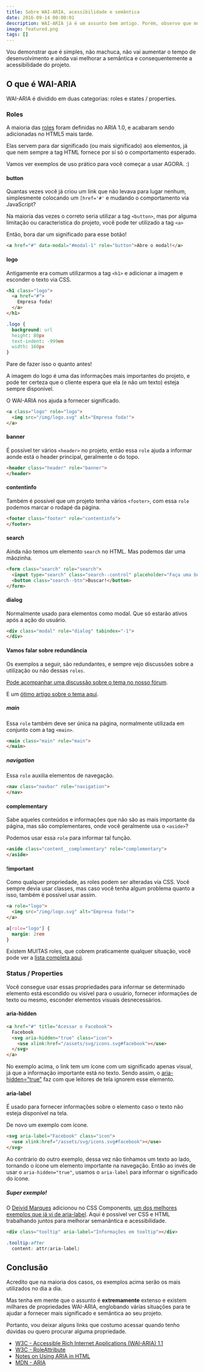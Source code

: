 ```yaml
---
title: Sobre WAI-ARIA, acessibilidade e semântica
date: 2016-09-14 00:00:01
description: WAI-ARIA já é um assunto bem antigo. Porém, observo que muitas pessoas desconhecem sua existência ou não sabem como utilizar nos projetos.
image: featured.png
tags: []
---
```


Vou demonstrar que é simples, não machuca, não vai aumentar o tempo de desenvolvimento e ainda vai melhorar a semântica e consequentemente a acessibilidade do projeto.

## O que é WAI-ARIA

WAI-ARIA é dividido em duas categorias: roles e states / properties.

### Roles

A maioria das [roles](https://www.w3.org/WAI/PF/HTML/wiki/RoleAttribute) foram definidas no ARIA 1.0, e acabaram sendo adicionadas no HTML5 mais tarde.

Elas servem para dar significado (ou mais significado) aos elementos, já que nem sempre a tag HTML fornece por sí só o comportamento esperado.

Vamos ver exemplos de uso prático para você começar a usar AGORA. :)

#### button

Quantas vezes você já criou um link que não levava para lugar nenhum, simplesmente colocando um `[href='#'` e mudando o comportamento via JavaScript?

Na maioria das vezes o correto seria utilizar a tag `<button>`, mas por alguma limitação ou caracteristica do projeto, você pode ter utilizado a tag `<a>`

Então, bora dar um significado para esse botão!

```html
<a href="#" data-modal="#modal-1" role="button">Abre o modal!</a>
```

#### logo

Antigamente era comum utilizarmos a tag `<h1>` e adicionar a imagem e esconder o texto via CSS.

```html
<h1 class="logo">
  <a href="#">
    Empresa foda!
  </a>
</h1>
```

```css
.logo {
  background: url
  height: 80px
  text-indent: -999em
  width: 160px
}
```

Pare de fazer isso o quanto antes!

A imagem do logo é uma das informações mais importantes do projeto, e pode ter certeza que o cliente espera que ela (e não um texto) esteja sempre disponível.

O WAI-ARIA nos ajuda a fornecer significado.

```html
<a class="logo" role="logo">
  <img src="/img/logo.svg" alt="Empresa foda!">
</a>
```

#### banner

É possível ter vários `<header>` no projeto, então essa `role` ajuda a informar aonde está o header principal, geralmente o do topo.

```html
<header class="header" role="banner">
</header>
```

#### contentinfo

Também é possível que um projeto tenha vários `<footer>`, com essa `role` podemos marcar o rodapé da página.

```html
<footer class="footer" role="contentinfo">
</footer>
```

#### search

Ainda não temos um elemento `search` no HTML. Mas podemos dar uma mãozinha.

```html
<form class="search" role="search">
  <input type="search" class="search--control" placeholder="Faça uma busca :)">
  <button class="search--btn">Buscar!</button>
</form>
```

#### dialog

Normalmente usado para elementos como modal. Que só estarão ativos após a ação do usuário.

```html
<div class="modal" role="dialog" tabindex="-1">
</div>

```

#### Vamos falar sobre redundância

Os exemplos a seguir, são redundantes, e sempre vejo discussões sobre a utilização ou não dessas `roles`.

[Pode acompanhar uma discussão sobre o tema no nosso fórum](https://github.com/frontendbr/forum/issues/302).

E um [ótimo artigo sobre o tema aqui](http://html5doctor.com/on-html-belts-and-aria-braces).

##### main

Essa `role` também deve ser única na página, normalmente utilizada em conjunto com a tag `<main>`.

```html
<main class="main" role="main">
</main>
```

##### navigation

Essa `role` auxilia elementos de navegação.

```html
<nav class="navbar" role="navigation">
</nav>
```

#### complementary

Sabe aqueles conteúdos e informações que não são as mais importante da página, mas são complementares, onde você geralmente usa o `<aside>`?

Podemos usar essa `role` para informar tal função.

```html
<aside class="content__complementary" role="complementary">
</aside>
```

#### !important

Como qualquer propriedade, as roles podem ser alteradas via CSS. Você sempre devia usar classes, mas caso você tenha algum problema quanto a isso, também é possível usar assim.

```html
<a role="logo">
  <img src="/img/logo.svg" alt="Empresa foda!">
</a>
```

```css
a[role="logo"] {
  margin: 2rem
}
```

Existem MUITAS roles, que cobrem praticamente qualquer situação, você pode ver a [lista completa aqui](https://www.w3.org/WAI/PF/HTML/wiki/RoleAttribute).

### Status / Properties

Você consegue usar essas propriedades para informar se determinado elemento está escondido ou visível para o usuário, fornecer informações de texto ou mesmo, esconder elementos visuais desnecessários.

#### aria-hidden

```html
<a href="#" title="Acessar o Facebook">
  Facebook
  <svg aria-hidden="true" class="icon">
    <use xlink:href="/assets/svg/icons.svg#facebook"></use>
  </svg>
</a>
```

No exemplo acima, o link tem um ícone com um significado apenas visual, já que a informação importante está no texto. Sendo assim, o [aria-hidden="true"](https://www.w3.org/TR/wai-aria/states_and_properties#aria-hidden) faz com que leitores de tela ignorem esse elemento.

#### aria-label

É usado para fornecer informações sobre o elemento caso o texto não esteja disponível na tela.

De novo um exemplo com ícone.

```html
<svg aria-label="Facebook" class="icon">
  <use xlink:href="/assets/svg/icons.svg#facebook"></use>
</svg>
```

Ao contrário do outro exemplo, dessa vez não tínhamos um texto ao lado, tornando o ícone um elemento importante na navegação. Então ao invés de usar o `aria-hidden="true"`, usamos o `aria-label` para informar o significado do ícone.

##### Super exemplo!

O [Deivid Marques](https://twitter.com/deividmarques) adicionou no CSS Components, [um dos melhores exemplos que já vi de aria-label](http://www.felipefialho.com/css-components/#component-tooltip). Aqui é possível ver CSS e HTML trabalhando juntos para melhorar semanântica e acessibilidade.

```html
<div class="tooltip" aria-label="Informações em tooltip"></div>
```

```css
.tooltip:after
  content: attr(aria-label)
```

## Conclusão

Acredito que na maioria dos casos, os exemplos acima serão os mais utilizados no dia a dia.

Mas tenha em mente que o assunto é **extremamente** extenso e existem milhares de propriedades WAI-ARIA, englobando várias situações para te ajudar a fornecer mais significado e semântica ao seu projeto.

Portanto, vou deixar alguns links que costumo acessar quando tenho dúvidas ou quero procurar alguma propriedade.

- [W3C - Accessible Rich Internet Applications (WAI-ARIA) 1.1](https://www.w3.org/TR/wai-aria-1.1)
- [W3C - RoleAttribute](https://www.w3.org/WAI/PF/HTML/wiki/RoleAttribute)
- [Notes on Using ARIA in HTML](http://w3c.github.io/aria-in-html)
- [MDN - ARIA](https://developer.mozilla.org/en-US/docs/Web/Accessibility/ARIA)
